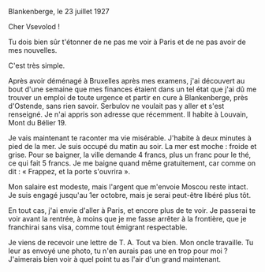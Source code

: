 Blankenberge, le 23 juillet 1927

  

  

Cher Vsevolod !

Tu dois bien sûr t'étonner de ne pas me voir à Paris et de ne pas avoir de mes nouvelles.

C'est très simple.

Après avoir déménagé à Bruxelles après mes examens, j'ai découvert au bout d'une semaine que mes finances étaient dans un tel état que j'ai dû me trouver un emploi de toute urgence et partir en cure à Blankenberge, près d'Ostende, sans rien savoir. Serbulov ne voulait pas y aller et s'est renseigné. Je n'ai appris son adresse que récemment. Il habite à Louvain, Mont du Bélier 19.

Je vais maintenant te raconter ma vie misérable. J'habite à deux minutes à pied de la mer. Je suis occupé du matin au soir. La mer est moche : froide et grise. Pour se baigner, la ville demande 4 francs, plus un franc pour le thé, ce qui fait 5 francs. Je me baigne quand même gratuitement, car comme on dit : « Frappez, et la porte s'ouvrira ».

Mon salaire est modeste, mais l'argent que m'envoie Moscou reste intact. Je suis engagé jusqu'au 1er octobre, mais je serai peut-être libéré plus tôt.

En tout cas, j'ai envie d'aller à Paris, et encore plus de te voir. Je passerai te voir avant la rentrée, à moins que je me fasse arrêter à la frontière, que je franchirai sans visa, comme tout émigrant respectable.

Je viens de recevoir une lettre de T. A. Tout va bien. Mon oncle travaille. Tu leur as envoyé une photo, tu n'en aurais pas une en trop pour moi ? J'aimerais bien voir à quel point tu as l'air d'un grand maintenant.

